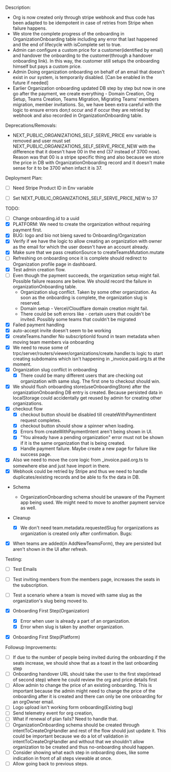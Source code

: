 Description:
- Org is now created only through stripe webhook and thus code has been adapted to be idempotent in case of retries from Stripe when failure happens.
- We store the complete progress of the onboarding in OrganizationOnboarding table including any error that last happened and the end of lifecycle with isComplete set to true.
- Admin can configure a custom price for a customer(identified by email) and handover the onboarding to the customer(through a handover onboarding link). In this way, the customer still setups the onboarding himself but pays a custom price.
- Admin Doing organization onboarding on behalf of an email that doesn't exist in our system, is temporarily disabled. [Can be enabled in the future if needed]
- Earlier Organization onboarding updated DB step by step but now in one go after the payment, we create everything - Domain Creation, Org Setup, Teams Creation, Teams Migration, Migrating Teams' members migration, member invitations. So, we have been extra careful with the logic to ensure errors don;t occur and if occur they are retried by webhook and also recorded in OrganizationOnboarding table.

Deprecations/Removals:
- NEXT_PUBLIC_ORGANIZATIONS_SELF_SERVE_PRICE env variable is removed and user must set NEXT_PUBLIC_ORGANIZATIONS_SELF_SERVE_PRICE_NEW with the difference that it doesn't have 00 in the end (37 instead of 3700 now). Reason was that 00 is a stripe specific thing and also because we store the price in DB with OrganizationOnboarding record and it doesn't make sense for it to be 3700 when infact it is 37.

Deployment Plan:
- [ ] Need Stripe Product ID in Env variable
- [ ] Set NEXT_PUBLIC_ORGANIZATIONS_SELF_SERVE_PRICE_NEW to 37


TODO:
- [ ] Change onboarding.id to a uuid
- [x] PLATFORM: We need to create the organization without requiring payment first.
- [x] BUG: logo and bio not bieng saved to Onboarding/Organization
- [x] Verify if we have the logic to allow creating an organization with owner as the email for which the user doesn't have an account already.
- [x] Make sure that we pass creationSource to createTeamsMutation.mutate
- [ ] Refreshing on onboarding once it is complete should redirect to Organization profile page in dashboard.
- [x] Test admin creation flow.
- [ ] Even though the payment succeeds, the organization setup might fail. Possible failure reasons are below. We should record the failure in organizationOnboarding table.
     - Organization slug conflict. Taken by some other organization. As soon as the onboarding is complete, the organization slug is reserved.
     - Domain setup - Vercel/Cloudflare domain creation might fail.
     - There could be soft errors like - certain users that couldn't be invited. Possibly some teams that couldn't be migrated
- [x] Failed payment handling
- [x] auto-accept invite doesn't seem to be working
- [x] createTeams.handler No subscriptionId found in team metadata when moving team members via onboarding
- [x] We need to reuse some of trpc/server/routers/viewer/organizations/create.handler.ts logic to start creating subdomains which isn't happening in _invoice.paid.org.ts at the moment.
- [x] Organization slug conflict in onboarding
     - [x] There could be many different users that are checking out organization with same slug. The first one to checkout should win.
- [x] We should flush onboarding store(useOnboardingStore) after the organizationOnboarding DB entry is created. Because persisted data in localStorage could accidentally get reused by admin for creating other organizations.
- [x] checkout flow 
     - [x] checkout button should be disabled till createWithPaymentIntent request completes.
     - [x] checkout button should show a spinner when loading.
     - [x] Errors from createWithPaymentIntent aren't being shown in UI.
     - [x] "You already have a pending organization" error must not be shown if it is the same organization that is being created.
     - [x] Handle payment failure. Maybe create a new page for failure like success page.
     
- [x] Also we need to move the core logic from _invoice.paid.org.ts to somewhere else and just have import in there.
- [x] Webhook could be retried by Stripe and thus we need to handle duplicates/existing records and be able to fix the data in DB.
- Schema
     - OrganizationOnboarding schema should be unaware of the Payment app being used. We might need to move to another payment service as well.
     

- Cleanup
     - [x] We don't need team.metadata.requestedSlug for organizations as organization is created only after confirmation.
Bugs:
- [x] When teams are added(in AddNewTeamsForm), they are persisted but aren't shown in the UI after refresh.

Testing:
- [ ] Test Emails
- [ ] Test inviting members from the members page, increases the seats in the subscription.
- [ ] Test a scenario where a team is moved with same slug as the organization's slug being moved to.
- [x] Onboarding First Step(Organization)
     - [x] Error when user is already a part of an organization.
     - [x] Error when slug is taken by another organization.
- [x] Onboarding First Step(Platform)


Followup Improvements:
 - [ ] If due to the number of people being invited during the onboarding if the seats increase, we should show that as a toast in the last onboarding step
 - [ ] Onboarding handover URL should take the user to the first step(intead of second step) where he could review the org and price details first
 - [ ] Allow admin to change the price of an existing onboarding. This is important because the admin might need to change the price of the onboarding after it is created and there can only be one onboarding for an orgOwner email.
 - [ ] Logo upload isn't working form onboarding(Existing bug)
 - [ ] Send telemetry event for org creation,
 - [ ]  What if renewal of plan fails? Need to handle that.
 - [ ] OrganizationOnboarding schema should be created through intentToCreateOrgHandler and rest of the flow should just update it. This could be important because we do a lot of validation in intentToCreateOrgHandler and without that we shouldn't allow organization to be created and thus no-onboarding should happen.
 - [ ]  Consider showing what each step in onboarding does, like some indication in front of all steps viewable at once.
 - [ ]  Allow going back to previous steps.
